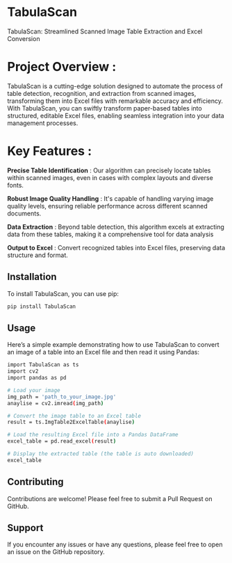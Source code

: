 # **TabulaScan**

TabulaScan: Streamlined Scanned Image Table Extraction and Excel Conversion

# Project Overview :

TabulaScan is a cutting-edge solution designed to automate the process of table detection, 
recognition, and extraction from scanned images, transforming them into Excel files with remarkable accuracy and efficiency. 
With TabulaScan, you can swiftly transform paper-based tables into structured, editable Excel files, 
enabling seamless integration into your data management processes.

# Key Features :

**Precise Table Identification** : Our algorithm can precisely locate tables within scanned images, even in cases with complex layouts and diverse fonts.

**Robust Image Quality Handling** : It's capable of handling varying image quality levels, ensuring reliable performance across different scanned documents.

**Data Extraction** : Beyond table detection, this algorithm excels at extracting data from these tables, making it a comprehensive tool for data analysis

**Output to Excel** : Convert recognized tables into Excel files, preserving data structure and format.


## Installation

To install TabulaScan, you can use pip:

```bash
pip install TabulaScan
```

## Usage
Here’s a simple example demonstrating how to use TabulaScan to convert an image of a table into an Excel file and then read it using Pandas:

```bash
import TabulaScan as ts
import cv2
import pandas as pd

# Load your image
img_path = 'path_to_your_image.jpg'
anaylise = cv2.imread(img_path)

# Convert the image table to an Excel table
result = ts.ImgTable2ExcelTable(anaylise)

# Load the resulting Excel file into a Pandas DataFrame
excel_table = pd.read_excel(result)

# Display the extracted table (the table is auto downloaded)
excel_table
```

## Contributing
Contributions are welcome! Please feel free to submit a Pull Request on GitHub.

## Support
If you encounter any issues or have any questions, please feel free to open an issue on the GitHub repository.
